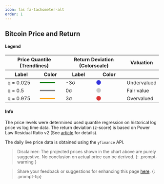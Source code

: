 ```yaml
---
icon: fas fa-tachometer-alt
order: 1
---
```


## Bitcoin Price and Return


<link rel="stylesheet" type="text/css" href="/assets/css/spinner.css">
<link rel="stylesheet" type="text/css" href="/assets/css/dashboard.css">

<div id="container" style="background-color:#222; margin-bottom:20px">
    <div id="cover-spin"></div>
</div>  
<div>
    <h4 style="margin-bottom: 0;">Legend</h4>
    <table style="margin-top: 20px; margin-bottom:10px">
        <thead>
            <tr>
                <th colspan="2">Price Quantile (Trendlines)</th>
                <th colspan="2">Return Deviation (Colorscale)</th>
                <th colspan="1">Valuation</th>
            </tr>
            <tr>
                <th>Label</th>
                <th>Color</th>
                <th>Label</th>
                <th>Color</th>
                <th> </th>
            </tr>
        </thead>
        <tbody>
            <tr>
                <td>q = 0.025</td>
                <td><div style="width: 50px; height: 4px; background-color: green;"></div></td>
                <td>-3σ</td>
                <td><div style="width: 15px; height: 15px; border-radius: 50%; background-color: rgb(50,50,220);"></div></td>
                <td>Undervalued</td>
            </tr>
            <tr>
                <td>q = 0.5</td>
                <td><div style="width: 50px; height: 4px; background-color: gray;"></div></td>
                <td>0σ</td>
                <td><div style="width: 15px; height: 15px; border-radius: 50%; background-color: rgb(200,200,200);"></div></td>
                <td>Fair value</td>
            </tr>
            <tr>
                <td>q = 0.975</td>
                <td><div style="width: 50px; height: 4px; background-color: orange;"></div></td>
                <td>3σ</td>
                <td><div style="width: 15px; height: 15px; border-radius: 50%; background-color: rgb(220,50,50);"></div></td>
                <td>Overvalued</td>
            </tr>
        </tbody>
    </table>
</div>





#### Info
The price levels were determined used quantile regression on historical log price vs log time data. The return deviation (z-score) is based on Power Law Residual Ratio v2 (See [article](/posts/power-law-residual-ratio-v2/) for details).

The daily live price data is obtained using the `yfinance` API. 

> Disclaimer: The projected prices shown in the chart above are purely suggestive. No conclusion on actual price can be derived.
{: .prompt-warning }    

> Share your feedback or suggestions for enhancing this page [here](https://github.com/assridha/assridha.github.io/discussions/5).
{: .prompt-tip} 



<script type="module">
    import { initializeCharts } from '/assets/js/plrr-tradingview.js';

    // Add loading state management
    let isLoading = false;

    async function fetchData(retryCount = 0, maxRetries = 3) {
        // Prevent multiple simultaneous requests
        if (isLoading) return;
        isLoading = true;

        const timeout = 8000; // Reduced timeout
        const timestamp = new Date().getTime();
        const controller = new AbortController();
        const timeoutId = setTimeout(() => controller.abort(), timeout);

        try {
            // Add performance optimization headers
            const response = await fetch(`https://python-server-e4a8c032b69c.herokuapp.com/bitcoin-data?_=${timestamp}`, {
                cache: 'no-store',
                signal: controller.signal,
                headers: {
                    'Accept': 'application/json',
                    'Accept-Encoding': 'gzip, deflate'
                }
            });

            clearTimeout(timeoutId);
            
            if (!response.ok) throw new Error(`HTTP error! status: ${response.status}`);
            
            // Use response.json() directly instead of text() + parse
            const bitcoinData = await response.json();
            document.getElementById('container').innerHTML = '';
            initializeCharts(bitcoinData.price_history, bitcoinData.quantile_price);
        } catch (error) {
            console.error('Error fetching data:', error);
            if (retryCount < maxRetries) {
                console.log(`Retrying... Attempt ${retryCount + 1} of ${maxRetries}`);
                setTimeout(() => fetchData(retryCount + 1, maxRetries), 1000 * Math.pow(2, retryCount)); // Exponential backoff
            } else {
                document.getElementById('container').innerHTML = 'Error loading data. Please try again later.';
            }
        } finally {
            isLoading = false;
        }
    }

    // Initialize as soon as possible
    if (document.readyState === 'loading') {
        document.addEventListener('DOMContentLoaded', fetchData);
    } else {
        fetchData();
    }
</script>